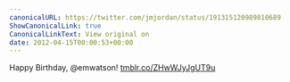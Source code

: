 ```yaml
---
canonicalURL: https://twitter.com/jmjordan/status/191315120989810689
ShowCanonicalLink: true
CanonicalLinkText: View original on
date: 2012-04-15T00:00:53+00:00
---
```

Happy Birthday, @emwatson! [tmblr.co/ZHwWJyJgUT9u](http://tmblr.co/ZHwWJyJgUT9u)